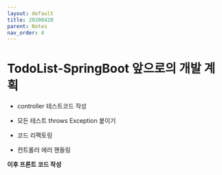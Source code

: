 ```yaml
---
layout: default
title: 20200420
parent: Notes
nav_order: 4
---
```


# TodoList-SpringBoot 앞으로의 개발 계획

* controller 테스트코드 작성

* 모든 테스트 throws Exception 붙이기

* 코드 리팩토링

* 컨트롤러 에러 핸들링

**이후 프론트 코드 작성**